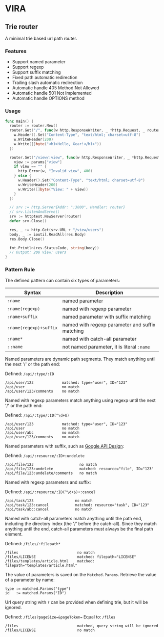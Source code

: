 # VIRA

## Trie router
A minimal trie based url path router.

### Features
- Support named parameter
- Support regexp
- Support suffix matching
- Fixed path automatic redirection
- Trailing slash automatic redirection
- Automatic handle 405 Method Not Allowed
- Automatic handle 501 Not Implemented
- Automatic handle OPTIONS method
  
### Usage
```go
func main() {
  router := router.New()
  router.Get("/", func(w http.ResponseWriter, _ *http.Request, _ router.Params) {
    w.Header().Set("Content-Type", "text/html; charset=utf-8")
    w.WriteHeader(200)
    w.Write([]byte("<h1>Hello, Gear!</h1>"))
  })

  router.Get("/view/:view", func(w http.ResponseWriter, _ *http.Request, params router.Params) {
    view := params["view"]
    if view == "" {
      http.Error(w, "Invalid view", 400)
    } else {
      w.Header().Set("Content-Type", "text/html; charset=utf-8")
      w.WriteHeader(200)
      w.Write([]byte("View: " + view))
    }
  })

  // srv := http.Server{Addr: ":3000", Handler: router}
  // srv.ListenAndServe()
  srv := httptest.NewServer(router)
  defer srv.Close()

  res, _ := http.Get(srv.URL + "/view/users")
  body, _ := ioutil.ReadAll(res.Body)
  res.Body.Close()

  fmt.Println(res.StatusCode, string(body))
  // Output: 200 View: users
}
```

### Pattern Rule

The defined pattern can contain six types of parameters:

| Syntax | Description |
|--------|------|
| `:name` | named parameter |
| `:name(regexp)` | named with regexp parameter |
| `:name+suffix` | named parameter with suffix matching |
| `:name(regexp)+suffix` | named with regexp parameter and suffix matching |
| `:name*` | named with catch-all parameter |
| `::name` | not named parameter, it is literal `:name` |

Named parameters are dynamic path segments. They match anything until the next '/' or the path end:

Defined: `/api/:type/:ID`
```
/api/user/123             matched: type="user", ID="123"
/api/user                 no match
/api/user/123/comments    no match
```

Named with regexp parameters match anything using regexp until the next '/' or the path end:

Defined: `/api/:type/:ID(^\d+$)`
```
/api/user/123             matched: type="user", ID="123"
/api/user                 no match
/api/user/abc             no match
/api/user/123/comments    no match
```

Named parameters with suffix, such as [Google API Design](https://cloud.google.com/apis/design/custom_methods):

Defined: `/api/:resource/:ID+:undelete`
```
/api/file/123                     no match
/api/file/123:undelete            matched: resource="file", ID="123"
/api/file/123:undelete/comments   no match
```

Named with regexp parameters and suffix:

Defined: `/api/:resource/:ID(^\d+$)+:cancel`
```
/api/task/123                   no match
/api/task/123:cancel            matched: resource="task", ID="123"
/api/task/abc:cancel            no match
```

Named with catch-all parameters match anything until the path end, including the directory index (the '/' before the catch-all). Since they match anything until the end, catch-all parameters must always be the final path element.

Defined: `/files/:filepath*`
```
/files                           no match
/files/LICENSE                   matched: filepath="LICENSE"
/files/templates/article.html    matched: filepath="templates/article.html"
```

The value of parameters is saved on the `Matched.Params`. Retrieve the value of a parameter by name:
```
type := matched.Params("type")
id   := matched.Params("ID")
```

Url query string with `?` can be provided when defining trie, but it will be ignored.

Defined: `/files?pageSize=&pageToken=`
Equal to: `/files`
```
/files                           matched, query string will be ignored
/files/LICENSE                   no match
```